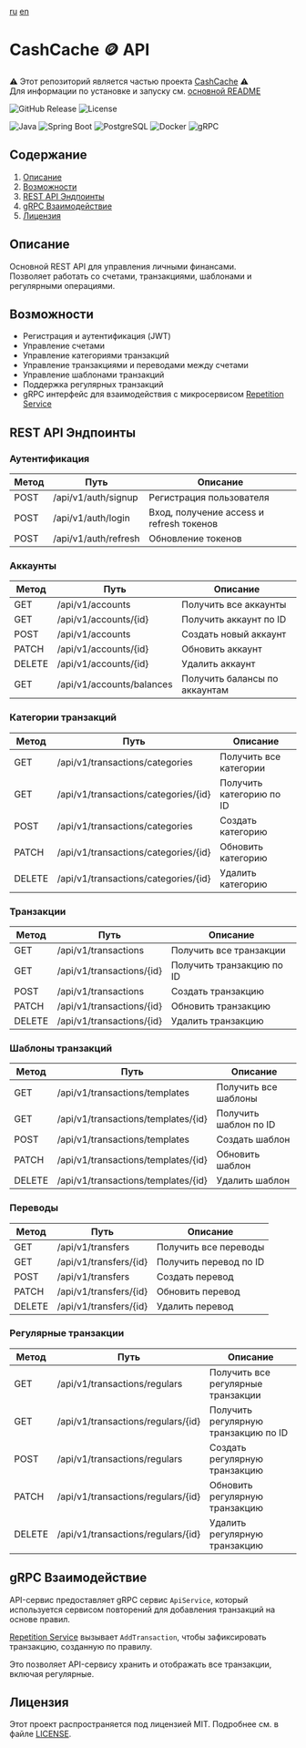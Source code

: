 [ru](https://github.com/steqa-cashcache/api) [en](https://github.com/steqa-cashcache/.github/blob/main/locale/api/README.en.md)

# CashCache :coin: API
:warning: Этот репозиторий является частью проекта [CashCache](https://github.com/steqa-cashcache) :warning:  
Для информации по установке и запуску см. [основной README](https://github.com/steqa-cashcache)


![GitHub Release](https://img.shields.io/github/v/release/steqa-cashcache/api)
![License](https://img.shields.io/badge/license-MIT-green)


![Java](https://img.shields.io/badge/Java-f58312.svg?style=flat&logo=openjdk&logoColor=white)
![Spring Boot](https://img.shields.io/badge/Spring%20Boot-6db240?style=flat&logo=springboot&logoColor=white)
![PostgreSQL](https://img.shields.io/badge/PostgreSQL-326790.svg?style=flat&logo=postgresql&logoColor=white)
![Docker](https://img.shields.io/badge/Docker-2496ed?logo=docker&logoColor=white)
![gRPC](https://img.shields.io/badge/gRPC-2ca6af.svg?style=flat&logo=grpc&logoColor=white)


## Содержание
1. [Описание](#описание)
2. [Возможности](#возможности)
3. [REST API Эндпоинты](#rest-api-эндпоинты)
4. [gRPC Взаимодействие](#grpc-взаимодействие)
5. [Лицензия](#лицензия)

## Описание
Основной REST API для управления личными финансами.  
Позволяет работать со счетами, транзакциями, шаблонами и регулярными операциями.

## Возможности
- Регистрация и аутентификация (JWT)
- Управление счетами
- Управление категориями транзакций
- Управление транзакциями и переводами между счетами
- Управление шаблонами транзакций
- Поддержка регулярных транзакций
- gRPC интерфейс для взаимодействия с микросервисом [Repetition Service](https://github.com/steqa-cashcache/repetition-service)


## REST API Эндпоинты

### Аутентификация  
| Метод | Путь                 | Описание                                 |
| ----- | -------------------- | ---------------------------------------- |
| POST  | /api/v1/auth/signup  | Регистрация пользователя                 |
| POST  | /api/v1/auth/login   | Вход, получение access и refresh токенов |
| POST  | /api/v1/auth/refresh | Обновление токенов                       |

### Аккаунты  
| Метод | Путь | Описание |
|-------|-------|---------|
| GET   | /api/v1/accounts | Получить все аккаунты |
| GET   | /api/v1/accounts/{id} | Получить аккаунт по ID |
| POST  | /api/v1/accounts | Создать новый аккаунт |
| PATCH | /api/v1/accounts/{id} | Обновить аккаунт |
| DELETE| /api/v1/accounts/{id} | Удалить аккаунт |
| GET   | /api/v1/accounts/balances | Получить балансы по аккаунтам |

### Категории транзакций  
| Метод  | Путь                                 | Описание                 |
| ------ | ------------------------------------ | ------------------------ |
| GET    | /api/v1/transactions/categories      | Получить все категории   |
| GET    | /api/v1/transactions/categories/{id} | Получить категорию по ID |
| POST   | /api/v1/transactions/categories      | Создать категорию        |
| PATCH  | /api/v1/transactions/categories/{id} | Обновить категорию       |
| DELETE | /api/v1/transactions/categories/{id} | Удалить категорию        |

### Транзакции  
| Метод | Путь | Описание |
|-------|-------|---------|
| GET   | /api/v1/transactions | Получить все транзакции |
| GET   | /api/v1/transactions/{id} | Получить транзакцию по ID |
| POST  | /api/v1/transactions | Создать транзакцию |
| PATCH | /api/v1/transactions/{id} | Обновить транзакцию |
| DELETE| /api/v1/transactions/{id} | Удалить транзакцию |

### Шаблоны транзакций  
| Метод | Путь | Описание |
|-------|-------|---------|
| GET   | /api/v1/transactions/templates | Получить все шаблоны |
| GET   | /api/v1/transactions/templates/{id} | Получить шаблон по ID |
| POST  | /api/v1/transactions/templates | Создать шаблон |
| PATCH | /api/v1/transactions/templates/{id} | Обновить шаблон |
| DELETE| /api/v1/transactions/templates/{id} | Удалить шаблон |

### Переводы  
| Метод | Путь | Описание |
|-------|-------|---------|
| GET   | /api/v1/transfers | Получить все переводы |
| GET   | /api/v1/transfers/{id} | Получить перевод по ID |
| POST  | /api/v1/transfers | Создать перевод |
| PATCH | /api/v1/transfers/{id} | Обновить перевод |
| DELETE| /api/v1/transfers/{id} | Удалить перевод |

### Регулярные транзакции  
| Метод | Путь | Описание |
|-------|-------|---------|
| GET   | /api/v1/transactions/regulars | Получить все регулярные транзакции |
| GET   | /api/v1/transactions/regulars/{id} | Получить регулярную транзакцию по ID |
| POST  | /api/v1/transactions/regulars | Создать регулярную транзакцию |
| PATCH | /api/v1/transactions/regulars/{id} | Обновить регулярную транзакцию |
| DELETE| /api/v1/transactions/regulars/{id} | Удалить регулярную транзакцию |


## gRPC Взаимодействие

API-сервис предоставляет gRPC сервис `ApiService`, который используется сервисом повторений для добавления транзакций на основе правил.

[Repetition Service](https://github.com/steqa-cashcache/repetition-service) вызывает `AddTransaction`, чтобы зафиксировать транзакцию, созданную по правилу.

Это позволяет API-сервису хранить и отображать все транзакции, включая регулярные.


## Лицензия
Этот проект распространяется под лицензией MIT. Подробнее см. в файле [LICENSE](LICENSE).

